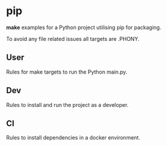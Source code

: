 # pip

**make** examples for a Python project utilising pip for packaging.

To avoid any file related issues all targets are .PHONY.

## User

Rules for make targets to run the Python main.py.

## Dev 

Rules to install and run the project as a developer.

## CI

Rules to install dependencies in a docker environment.
